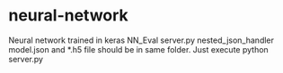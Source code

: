# neural-network
Neural network trained in keras
NN_Eval server.py nested_json_handler model.json and *.h5 file should be in same folder.
Just execute python server.py
